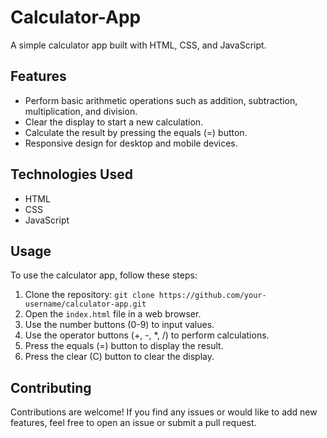 # Calculator-App

A simple calculator app built with HTML, CSS, and JavaScript.

## Features

- Perform basic arithmetic operations such as addition, subtraction, multiplication, and division.
- Clear the display to start a new calculation.
- Calculate the result by pressing the equals (=) button.
- Responsive design for desktop and mobile devices.

## Technologies Used

- HTML
- CSS
- JavaScript

## Usage

To use the calculator app, follow these steps:

1. Clone the repository: `git clone https://github.com/your-username/calculator-app.git`
2. Open the `index.html` file in a web browser.
3. Use the number buttons (0-9) to input values.
4. Use the operator buttons (+, -, *, /) to perform calculations.
5. Press the equals (=) button to display the result.
6. Press the clear (C) button to clear the display.

## Contributing

Contributions are welcome! If you find any issues or would like to add new features, feel free to open an issue or submit a pull request.
